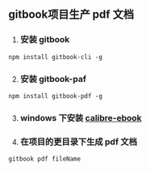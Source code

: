 ## gitbook项目生产 pdf 文档

1. ### 安装 gitbook
```
npm install gitbook-cli -g
```
2. ### 安装 gitbook-paf
```
npm install gitbook-pdf -g
```
3. ### windows 下安装 [calibre-ebook](https://calibre-ebook.com/download_windows)

4. ### 在项目的更目录下生成 pdf 文档
```
gitbook pdf fileName 
```
